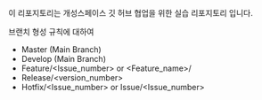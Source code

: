 

이 리포지토리는 개성스페이스 깃 허브 협업을 위한 실습 리포지토리 입니다.

브랜치 형성 규칙에 대하여
- Master (Main Branch)
- Develop (Main Branch)
- Feature/<Issue_number> or <Feature_name>/ <Short Description>
- Release/<version_number>
- Hotfix/<Issue_number> or Issue/<Issue_number>